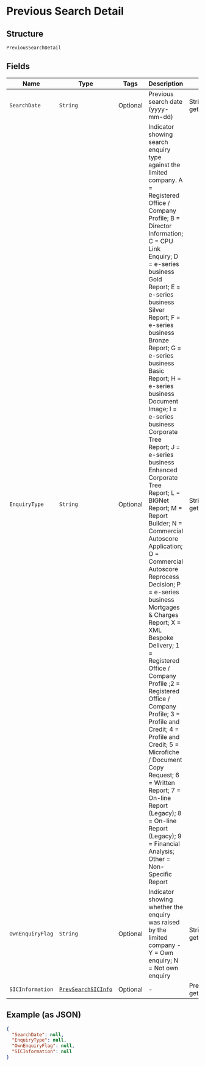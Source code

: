 
# Previous Search Detail

## Structure

`PreviousSearchDetail`

## Fields

| Name | Type | Tags | Description | Getter | Setter |
|  --- | --- | --- | --- | --- | --- |
| `SearchDate` | `String` | Optional | Previous search date (yyyy-mm-dd) | String getSearchDate() | setSearchDate(String searchDate) |
| `EnquiryType` | `String` | Optional | Indicator showing search enquiry type against the limited company. A = Registered Office / Company Profile; B = Director Information; C = CPU Link Enquiry; D = e-series business Gold Report; E = e-series business Silver Report; F = e-series business Bronze Report; G = e-series business Basic Report; H = e-series business Document Image; I = e-series business Corporate Tree Report; J = e-series business Enhanced Corporate Tree Report; L = BIGNet Report; M = Report Builder; N = Commercial Autoscore Application; O = Commercial Autoscore Reprocess Decision; P = e-series business Mortgages & Charges Report; X = XML Bespoke Delivery; 1 = Registered Office / Company Profile ;2 = Registered Office / Company Profile; 3 = Profile and Credit; 4 = Profile and Credit; 5 = Microfiche / Document Copy Request; 6 = Written Report; 7 = On-line Report (Legacy); 8 = On-line Report (Legacy); 9 = Financial Analysis; Other = Non-Specific Report | String getEnquiryType() | setEnquiryType(String enquiryType) |
| `OwnEnquiryFlag` | `String` | Optional | Indicator showing whether the enquiry was raised by the limited company - Y = Own enquiry; N = Not own enquiry | String getOwnEnquiryFlag() | setOwnEnquiryFlag(String ownEnquiryFlag) |
| `SICInformation` | [`PrevSearchSICInfo`](../../doc/models/prev-search-sic-info.md) | Optional | - | PrevSearchSICInfo getSICInformation() | setSICInformation(PrevSearchSICInfo sICInformation) |

## Example (as JSON)

```json
{
  "SearchDate": null,
  "EnquiryType": null,
  "OwnEnquiryFlag": null,
  "SICInformation": null
}
```

